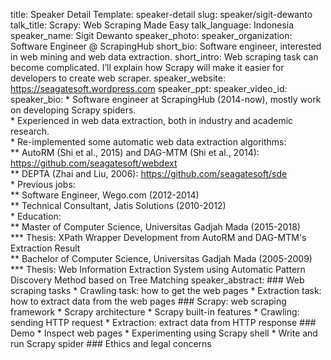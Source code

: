 title: Speaker Detail
Template: speaker-detail
slug: speaker/sigit-dewanto
talk_title: Scrapy: Web Scraping Made Easy
talk_language: Indonesia
speaker_name: Sigit Dewanto
speaker_photo: 
speaker_organization: Software Engineer @ ScrapingHub
short_bio: Software engineer, interested in web mining and web data extraction.
short_intro: Web scraping task can become complicated. I’ll explain how Scrapy will make it easier for developers to create web scraper.
speaker_website: https://seagatesoft.wordpress.com
speaker_ppt: 
speaker_video_id: 
speaker_bio: * Software engineer at ScrapingHub (2014-now), mostly work on developing Scrapy spiders. <br>* Experienced in web data extraction, both in industry and academic research. <br>* Re-implemented some automatic web data extraction algorithms: <br>** AutoRM (Shi et al., 2015) and DAG-MTM (Shi et al., 2014): https://github.com/seagatesoft/webdext <br>** DEPTA (Zhai and Liu, 2006): https://github.com/seagatesoft/sde <br>* Previous jobs: <br>** Software Engineer, Wego.com (2012-2014) <br>** Technical Consultant, Jatis Solutions (2010-2012) <br>* Education: <br>** Master of Computer Science, Universitas Gadjah Mada (2015-2018) <br>*** Thesis: XPath Wrapper Development from AutoRM and DAG-MTM's Extraction Result <br>** Bachelor of Computer Science, Universitas Gadjah Mada (2005-2009) <br>*** Thesis: Web Information Extraction System using Automatic Pattern Discovery Method based on Tree Matching
speaker_abstract: ### Web scraping tasks
    * Crawling task: how to get the web pages
    * Extraction task: how to extract data from the web pages
    ### Scrapy: web scraping framework
    * Scrapy architecture
    * Scrapy built-in features
    * Crawling: sending HTTP request
    * Extraction: extract data from HTTP response
    ### Demo
    * Inspect web pages
    * Experimenting using Scrapy shell
    * Write and run Scrapy spider
    ### Ethics and legal concerns
